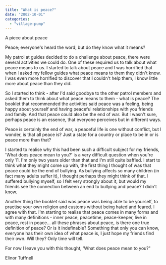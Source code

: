 ```yaml
---
title: "What is peace?"
date: "2002-10-01"
categories: 
  - "village-pump"
---
```


A piece about peace

Peace; everyone's heard the word, but do they know what it means?

My patrol at guides decided to do a challenge about peace, there were several activities we could do. One of these required us to talk about what peace means to us. I started to talk about peace and I was horrified that when I asked my fellow guides what peace means to them they didn't know. I was even more horrified to discover that I couldn't help them, I know little more about peace than they did.

So I started to think - after I'd said goodbye to the other patrol members and asked them to think about what peace means to them - what is peace? The booklet that recommended the activities said peace was a feeling, being happy about yourself and having peaceful relationships with you friends and family. And that peace could also be the end of war. But I wasn't sure, perhaps peace is an essence, that everyone perceives but in different ways.

Peace is certainly the end of war, a peaceful life is one without conflict, but I wonder, is that all peace is? Just a state for a country or place to be in or is peace more than that?

I started to realise why this had been such a difficult subject for my friends, 'What does peace mean to you?' is a very difficult question when you're only 11. I'm only two years older than that and I'm still quite baffled. I start to think what they might come up with, the first thing I thought of was that peace could be the end of bullying. As bullying affects so many children (in fact many adults suffer it), I thought perhaps they might think of that. I suffered bullying myself, so I felt very strongly about it, but would my friends see the connection between an end to bullying and peace? I didn't know.

Another thing the booklet said was peace was being able to be yourself, to practise your own religion and customs without being hated and feared. I agree with that. I'm starting to realise that peace comes in many forms and with many definitions - inner peace, peacetime, peace-keeper, live in peace, rest in peace... all these phrases about peace, is there one true definition of peace? Or is it indefinable? Something that only you can know, everyone has their own idea of what peace is, I just hope my friends find their own. Will they? Only time will tell.

For now I leave you with this thought, 'What does peace mean to you?"

Elinor Tuffnell
